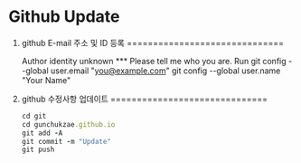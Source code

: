 # Github Update

1. github E-mail 주소 및 ID 등록
==============================

    Author identity unknown
    *** Please tell me who you are.
    Run
    git config --global user.email "you@example.com"
    git config --global user.name "Your Name"


2. github 수정사항 업데이트
==============================
   
   ```ruby
   cd git
   cd gunchukzae.github.io
   git add -A
   git commit -m "Update"
   git push
   ```

